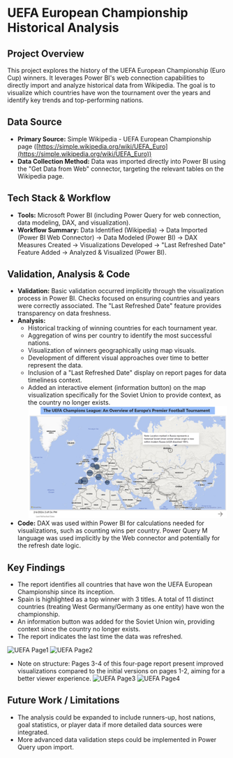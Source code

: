 # UEFA European Championship Historical Analysis

## Project Overview

This project explores the history of the UEFA European Championship (Euro Cup) winners. It leverages Power BI's web connection capabilities to directly import and analyze historical data from Wikipedia. The goal is to visualize which countries have won the tournament over the years and identify key trends and top-performing nations.

## Data Source

* **Primary Source:** Simple Wikipedia - UEFA European Championship page ([https://simple.wikipedia.org/wiki/UEFA_Euro](https://simple.wikipedia.org/wiki/UEFA_Euro))
* **Data Collection Method:** Data was imported directly into Power BI using the "Get Data from Web" connector, targeting the relevant tables on the Wikipedia page.

## Tech Stack & Workflow

* **Tools:** Microsoft Power BI (including Power Query for web connection, data modeling, DAX, and visualization).
* **Workflow Summary:** Data Identified (Wikipedia) -> Data Imported (Power BI Web Connector) -> Data Modeled (Power BI) -> DAX Measures Created -> Visualizations Developed -> "Last Refreshed Date" Feature Added -> Analyzed & Visualized (Power BI).

## Validation, Analysis & Code

* **Validation:** Basic validation occurred implicitly through the visualization process in Power BI. Checks focused on ensuring countries and years were correctly associated. The "Last Refreshed Date" feature provides transparency on data freshness.
* **Analysis:**
    * Historical tracking of winning countries for each tournament year.
    * Aggregation of wins per country to identify the most successful nations.
    * Visualization of winners geographically using map visuals.
    * Development of different visual approaches over time to better represent the data.
    * Inclusion of a "Last Refreshed Date" display on report pages for data timeliness context.
    * Added an interactive element (information button) on the map visualization specifically for the Soviet Union to provide context, as the country no longer exists.
![Information button](infobutton.png)
* **Code:** DAX was used within Power BI for calculations needed for visualizations, such as counting wins per country. Power Query M language was used implicitly by the Web connector and potentially for the refresh date logic.

## Key Findings

* The report identifies all countries that have won the UEFA European Championship since its inception.
* Spain is highlighted as a top winner with 3 titles. A total of 11 distinct countries (treating West Germany/Germany as one entity) have won the championship.
* An information button was added for the Soviet Union win, providing context since the country no longer exists.
* The report indicates the last time the data was refreshed.

![UEFA Page1](https://github.com/user-attachments/assets/7dfb9dd6-a717-4d32-924e-2e5c44694bee)
![UEFA Page2](https://github.com/user-attachments/assets/e7db13ec-16f7-463a-80d5-040a7c69bbf7)

* Note on structure: Pages 3-4 of this four-page report present improved visualizations compared to the initial versions on pages 1-2, aiming for a better viewer experience.
![UEFA Page3](https://github.com/user-attachments/assets/a5508db8-d084-422c-b648-da6be10cf09c)
![UEFA Page4](https://github.com/user-attachments/assets/46b37bbc-abca-4518-9764-464d89b2f3f5)

## Future Work / Limitations

* The analysis could be expanded to include runners-up, host nations, goal statistics, or player data if more detailed data sources were integrated.
* More advanced data validation steps could be implemented in Power Query upon import.
